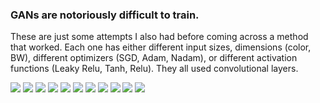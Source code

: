 ### GANs are notoriously difficult to train. 
These are just some attempts I also had before coming across a method that worked. Each one has either different input sizes, dimensions (color, BW), different optimizers (SGD, Adam, Nadam), or different activation functions (Leaky Relu, Tanh, Relu). They all used convolutional layers.

![](https://github.com/kah-ve/TrafficSignGAN/blob/master/otherAttempts/1.6200.png) 
![](https://github.com/kah-ve/TrafficSignGAN/blob/master/otherAttempts/10.5100.png)
![](https://github.com/kah-ve/TrafficSignGAN/blob/master/otherAttempts/5.10800.png)
![](https://github.com/kah-ve/TrafficSignGAN/blob/master/otherAttempts/6.3400.png)
![](https://github.com/kah-ve/TrafficSignGAN/blob/master/otherAttempts/7.12100.png)
![](https://github.com/kah-ve/TrafficSignGAN/blob/master/otherAttempts/8.500%20(1).png)
![](https://github.com/kah-ve/TrafficSignGAN/blob/master/otherAttempts/9.7700.png)
![](https://github.com/kah-ve/TrafficSignGAN/blob/master/otherAttempts/3.13100.png)
![](https://github.com/kah-ve/TrafficSignGAN/blob/master/otherAttempts/4.500.png)
![](https://github.com/kah-ve/TrafficSignGAN/blob/master/otherAttempts/11.8200.png)
![](https://github.com/kah-ve/TrafficSignGAN/blob/master/otherAttempts/12.1000.png)

